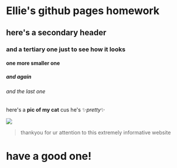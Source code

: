 # Ellie's github pages homework

## here's a secondary header

### and a tertiary one just to see how it looks

#### one more smaller one

##### and again

###### and the last one

here's a **pic of my cat** cus he's ✨*pretty*✨

![](https://i.imgur.com/8KQNZXw.jpg)

> thankyou for ur attention to this extremely informative website

# have a good one!